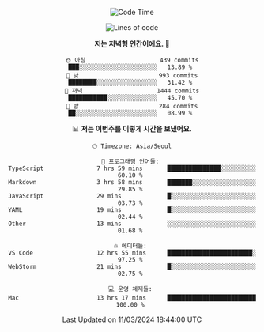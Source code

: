 <div align='center'>
 
<!--START_SECTION:waka-->
![Code Time](http://img.shields.io/badge/Code%20Time-3%2C447%20hrs%208%20mins-blue)

![Lines of code](https://img.shields.io/badge/%EC%A0%80%EB%8A%94%20%EC%97%AC%ED%83%9C%EA%B9%8C%EC%A7%80%20-1.5%20million%20%EC%A4%84%EC%9D%98%20%EC%BD%94%EB%93%9C%EB%A5%BC%20%EC%9E%91%EC%84%B1%ED%96%88%EC%96%B4%EC%9A%94.-blue)

**저는 저녁형 인간이에요. 🦉** 

```text
🌞 아침                     439 commits         ███░░░░░░░░░░░░░░░░░░░░░░   13.89 % 
🌆 낮　                     993 commits         ████████░░░░░░░░░░░░░░░░░   31.42 % 
🌃 저녁                     1444 commits        ███████████░░░░░░░░░░░░░░   45.70 % 
🌙 밤　                     284 commits         ██░░░░░░░░░░░░░░░░░░░░░░░   08.99 % 
```


📊 **저는 이번주를 이렇게 시간을 보냈어요.** 

```text
🕑︎ Timezone: Asia/Seoul

💬 프로그래밍 언어들: 
TypeScript               7 hrs 59 mins       ███████████████░░░░░░░░░░   60.10 % 
Markdown                 3 hrs 58 mins       ███████░░░░░░░░░░░░░░░░░░   29.85 % 
JavaScript               29 mins             █░░░░░░░░░░░░░░░░░░░░░░░░   03.73 % 
YAML                     19 mins             █░░░░░░░░░░░░░░░░░░░░░░░░   02.44 % 
Other                    13 mins             ░░░░░░░░░░░░░░░░░░░░░░░░░   01.68 % 

🔥 에디터들: 
VS Code                  12 hrs 55 mins      ████████████████████████░   97.25 % 
WebStorm                 21 mins             █░░░░░░░░░░░░░░░░░░░░░░░░   02.75 % 

💻 운영 체제들: 
Mac                      13 hrs 17 mins      █████████████████████████   100.00 % 
```


 Last Updated on 11/03/2024 18:44:00 UTC
<!--END_SECTION:waka-->
 </div>
<!---
Emewjin/Emewjin is a ✨ special ✨ repository because its `README.md` (this file) appears on your GitHub profile.
You can click the Preview link to take a look at your changes.
--->
